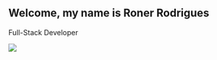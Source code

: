 ## Welcome, my name is Roner Rodrigues

Full-Stack Developer


<img src="https://cdn.jsdelivr.net/gh/devicons/devicon/icons/amazonwebservices/amazonwebservices-original.svg" />
          
